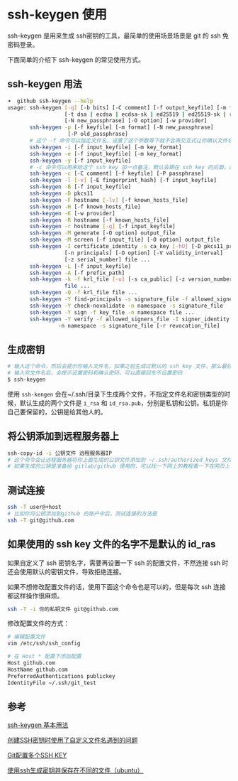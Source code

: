 # ssh-keygen 使用

ssh-keygen 是用来生成 ssh密钥的工具，最简单的使用场景场景是 git 的 ssh 免密码登录。

下面简单的介绍下 ssh-keygen 的常见使用方式。



## ssh-keygen 用法

``` bash
➜  github ssh-keygen --help
usage: ssh-keygen [-q] [-b bits] [-C comment] [-f output_keyfile] [-m format]
                  [-t dsa | ecdsa | ecdsa-sk | ed25519 | ed25519-sk | rsa]
                  [-N new_passphrase] [-O option] [-w provider]
       ssh-keygen -p [-f keyfile] [-m format] [-N new_passphrase]
                   [-P old_passphrase]
       # 这个 -f 命令可以指定文件名，设置了这个参数等下就不会再交互式让你确认文件名了，这个参数可以用来写脚本的时候自动指定 ssh key 文件名
       ssh-keygen -i [-f input_keyfile] [-m key_format]
       ssh-keygen -e [-f input_keyfile] [-m key_format]
       ssh-keygen -y [-f input_keyfile]
       # -c 命令可以用来给这个 ssh key 加一点备注，默认会跟在 ssh key 的后面，这样子可以帮助你记住这个 ssh key 是用来干嘛的
       ssh-keygen -c [-C comment] [-f keyfile] [-P passphrase]
       ssh-keygen -l [-v] [-E fingerprint_hash] [-f input_keyfile]
       ssh-keygen -B [-f input_keyfile]
       ssh-keygen -D pkcs11
       ssh-keygen -F hostname [-lv] [-f known_hosts_file]
       ssh-keygen -H [-f known_hosts_file]
       ssh-keygen -K [-w provider]
       ssh-keygen -R hostname [-f known_hosts_file]
       ssh-keygen -r hostname [-g] [-f input_keyfile]
       ssh-keygen -M generate [-O option] output_file
       ssh-keygen -M screen [-f input_file] [-O option] output_file
       ssh-keygen -I certificate_identity -s ca_key [-hU] [-D pkcs11_provider]
                  [-n principals] [-O option] [-V validity_interval]
                  [-z serial_number] file ...
       ssh-keygen -L [-f input_keyfile]
       ssh-keygen -A [-f prefix_path]
       ssh-keygen -k -f krl_file [-u] [-s ca_public] [-z version_number]
                  file ...
       ssh-keygen -Q -f krl_file file ...
       ssh-keygen -Y find-principals -s signature_file -f allowed_signers_file
       ssh-keygen -Y check-novalidate -n namespace -s signature_file
       ssh-keygen -Y sign -f key_file -n namespace file ...
       ssh-keygen -Y verify -f allowed_signers_file -I signer_identity
                -n namespace -s signature_file [-r revocation_file]
```



## 生成密钥

``` bash
# 输入这个命令，然后会提示你输入文件名，如果之前生成过默认的 ssh key 文件，那么最好指定另外一个名字，避免原来的 ssh key 被覆盖
# 输入完文件名后，会提示设置密码和确认密码，可以直接回车不设置密码
$ ssh-keygen
```

使用 `ssh-kengen` 会在~/.ssh/目录下生成两个文件，不指定文件名和密钥类型的时候，默认生成的两个文件是 `i_rsa` 和 `id_rsa.pub`，分别是私钥和公钥。私钥是你自己要保留的，公钥是给其他人的。



## 将公钥添加到远程服务器上

```bash
ssh-copy-id -i 公钥文件 远程服务器IP
# 这个命令会让远程服务器将你上面生成的公钥文件添加到 ~/.ssh/authorized_keys 文件中
# 如果生成的公钥是准备给 gitlab/github 使用的，可以找一下网上的教程看一下在网页上哪个位置添加
```



## 测试连接

```bash
ssh -T user@+host
# 比如你将公钥添加到github 的账户中后，测试连接的方法是
ssh -T git@github.com
```



## 如果使用的 ssh key 文件的名字不是默认的 id_ras

如果自定义了 ssh 密钥名字，需要再设置一下 ssh 的配置文件，不然连接 ssh 时还会使用默认的密钥文件，导致拒绝连接。

如果不想修改配置文件的话，使用下面这个命令也是可以的，但是每次 ssh 连接都这样操作很麻烦。

```bash
ssh -T -i 你的私钥文件 git@github.com
```

修改配置文件的方式：

```bash
# 编辑配置文件
vim /etc/ssh/ssh_config

# 在 Host * 配置下添加配置
Host github.com
HostName github.com
PreferredAuthentications publickey
IdentityFile ~/.ssh/git_test
```



## 参考

[ssh-keygen 基本用法](https://www.liaohuqiu.net/cn/posts/ssh-keygen-abc/)

[创建SSH密钥时使用了自定义文件名遇到的问题](https://blog.csdn.net/weixin_43670802/article/details/105527914)

[Git配置多个SSH KEY](https://www.jianshu.com/p/9c06e8de3eba)

[使用ssh生成密钥并保存在不同的文件（ubuntu）](https://www.cnblogs.com/liuqd001/p/9705028.html)